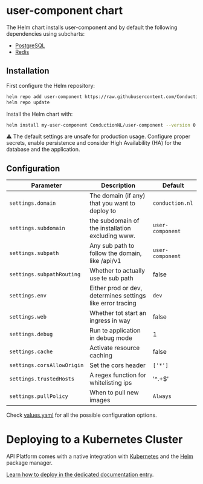 # user-component chart

The Helm chart installs user-component and by default the following dependencies using subcharts:

- [PostgreSQL](https://github.com/bitnami/charts/tree/master/bitnami/postgresql)
- [Redis](https://github.com/bitnami/charts/tree/master/bitnami/redis)

## Installation

First configure the Helm repository:

```bash
helm repo add user-component https://raw.githubusercontent.com/ConductionNL/user-component/master/api/helm/
helm repo update
```

Install the Helm chart with:

```bash
helm install my-user-component ConductionNL/user-component --version 0.1.0
```

:warning: The default settings are unsafe for production usage. Configure proper secrets, enable persistence and consider High Availability (HA) for the database and the application.

## Configuration

| Parameter | Description | Default |
| --------- | ----------- | ------- |
| `settings.domain` | The domain (if any) that you want to deploy to | `conduction.nl` |
| `settings.subdomain` | the subdomain of the installation excluding www. | `user-component` |
| `settings.subpath` | Any sub path to follow the domain, like /api/v1 | `user-component` |
| `settings.subpathRouting` | Whether to actually use te sub path | false |
| `settings.env` | Either prod or dev, determines settings like error tracing | `dev` |
| `settings.web` | Whether tot start an ingress in way | false |
| `settings.debug` | Run te application in debug mode | 1 |
| `settings.cache` | Activate resource caching | false |
| `settings.corsAllowOrigin` | Set the cors header | `['*']` |
| `settings.trustedHosts` | A regex function for whitelisting ips | '^.+$' |
| `settings.pullPolicy` | When to pull new images | `Always` |

Check [values.yaml](./values.yaml) for all the possible configuration options.

# Deploying to a Kubernetes Cluster

API Platform comes with a native integration with [Kubernetes](https://kubernetes.io/) and the [Helm](https://helm.sh/)
package manager.

[Learn how to deploy in the dedicated documentation entry](https://api-platform.com/docs/deployment/kubernetes/).
